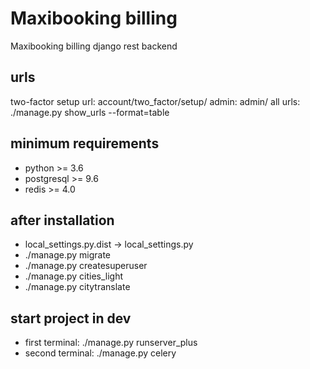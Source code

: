 # Maxibooking billing
Maxibooking billing django rest backend

## urls
two-factor setup url: account/two_factor/setup/
admin: admin/
all urls: ./manage.py show_urls --format=table

## minimum requirements
* python >= 3.6
* postgresql >= 9.6
* redis >= 4.0

## after installation
* local_settings.py.dist -> local_settings.py
* ./manage.py migrate
* ./manage.py createsuperuser
* ./manage.py cities_light
* ./manage.py citytranslate

## start project in dev
* first terminal: ./manage.py runserver_plus
* second terminal: ./manage.py celery


